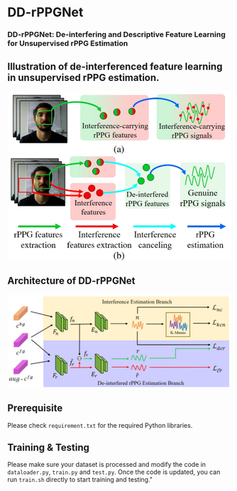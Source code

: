 # DD-rPPGNet

### DD-rPPGNet: De-interfering and Descriptive Feature Learning for Unsupervised rPPG Estimation

## Illustration of de-interferenced feature learning in unsupervised rPPG estimation. 

<!-- ![plot](figures/idea.png) -->
<img src="figures/idea.png" width="1000"/>

## Architecture of DD-rPPGNet
<!-- ![plot](figures/framework.png) -->
<img src="figures/framework.png" width="1000"/>

## Prerequisite
Please check `requirement.txt` for the required Python libraries.

## Training & Testing
Please make sure your dataset is processed and modify the code in `dataloader.py`, `train.py` and `test.py`.
Once the code is updated, you can run `train.sh` directly to start training and testing."
